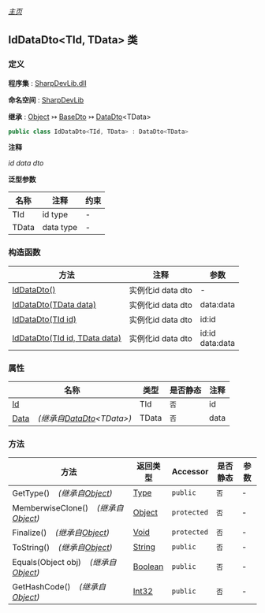 ###### [主页](./Index.md "主页")

## IdDataDto\<TId, TData\> 类

### 定义

**程序集** : [SharpDevLib.dll](./SharpDevLib.assembly.md "SharpDevLib.dll")

**命名空间** : [SharpDevLib](./SharpDevLib.namespace.md "SharpDevLib")

**继承** : [Object](https://learn.microsoft.com/en-us/dotnet/api/system.object "Object") ↣ [BaseDto](./SharpDevLib.BaseDto.md "BaseDto") ↣ [DataDto](./SharpDevLib.DataDto.1.md "DataDto")\<TData\>

``` csharp
public class IdDataDto<TId, TData> : DataDto<TData>
```

**注释**

*id data dto*


**泛型参数**

|名称|注释|约束|
|---|---|---|
|TId|id type|-|
|TData|data type|-|




### 构造函数

|方法|注释|参数|
|---|---|---|
|[IdDataDto()](./SharpDevLib.IdDataDto.2.ctor.IdDataDto.md "IdDataDto()")|实例化id data dto|-|
|[IdDataDto(TData data)](./SharpDevLib.IdDataDto.2.ctor.IdDataDto.TData.md "IdDataDto(TData data)")|实例化id data dto|data:data|
|[IdDataDto(TId id)](./SharpDevLib.IdDataDto.2.ctor.IdDataDto.TId.md "IdDataDto(TId id)")|实例化id data dto|id:id|
|[IdDataDto(TId id, TData data)](./SharpDevLib.IdDataDto.2.ctor.IdDataDto.TId.TData.md "IdDataDto(TId id, TData data)")|实例化id data dto|id:id<br>data:data|


### 属性

|名称|类型|是否静态|注释|
|---|---|---|---|
|[Id](./SharpDevLib.IdDataDto.2.Id.md "Id")|TId|`否`|id|
|[Data](./SharpDevLib.DataDto.1.Data.md "Data")&nbsp;&nbsp;&nbsp;&nbsp;*(继承自[DataDto](./SharpDevLib.DataDto.1.md "DataDto")\<TData\>)*|TData|`否`|data|


### 方法

|方法|返回类型|Accessor|是否静态|参数|
|---|---|---|---|---|
|GetType()&nbsp;&nbsp;&nbsp;&nbsp;*(继承自[Object](https://learn.microsoft.com/en-us/dotnet/api/system.object "Object"))*|[Type](https://learn.microsoft.com/en-us/dotnet/api/system.type "Type")|`public`|`否`|-|
|MemberwiseClone()&nbsp;&nbsp;&nbsp;&nbsp;*(继承自[Object](https://learn.microsoft.com/en-us/dotnet/api/system.object "Object"))*|[Object](https://learn.microsoft.com/en-us/dotnet/api/system.object "Object")|`protected`|`否`|-|
|Finalize()&nbsp;&nbsp;&nbsp;&nbsp;*(继承自[Object](https://learn.microsoft.com/en-us/dotnet/api/system.object "Object"))*|[Void](https://learn.microsoft.com/en-us/dotnet/api/system.void "Void")|`protected`|`否`|-|
|ToString()&nbsp;&nbsp;&nbsp;&nbsp;*(继承自[Object](https://learn.microsoft.com/en-us/dotnet/api/system.object "Object"))*|[String](https://learn.microsoft.com/en-us/dotnet/api/system.string "String")|`public`|`否`|-|
|Equals(Object obj)&nbsp;&nbsp;&nbsp;&nbsp;*(继承自[Object](https://learn.microsoft.com/en-us/dotnet/api/system.object "Object"))*|[Boolean](https://learn.microsoft.com/en-us/dotnet/api/system.boolean "Boolean")|`public`|`否`|-|
|GetHashCode()&nbsp;&nbsp;&nbsp;&nbsp;*(继承自[Object](https://learn.microsoft.com/en-us/dotnet/api/system.object "Object"))*|[Int32](https://learn.microsoft.com/en-us/dotnet/api/system.int32 "Int32")|`public`|`否`|-|


